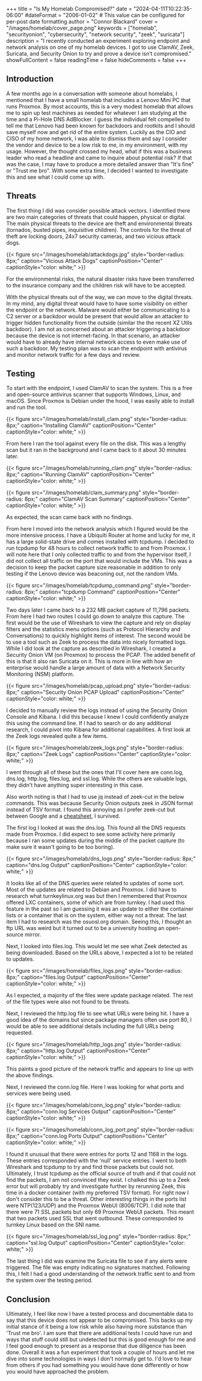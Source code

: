 +++
title = "Is My Homelab Compromised?"
date = "2024-04-11T10:22:35-06:00"
#dateFormat = "2006-01-02" # This value can be configured for per-post date formatting
author = "Connor Blackard"
cover = "/images/homelab/cover_page.png"
keywords = ["homelab", "securityonion", "cybersecurity", "network security", "zeek", "suricata"]
description = "I recently conducted an experiment exploring endpoint and network analysis on one of my homelab devices. I got to use ClamAV, Zeek, Suricata, and Security Onion to try and prove a device isn’t compromised."
showFullContent = false
readingTime = false
hideComments = false
+++
## Introduction
A few months ago in a conversation with someone about homelabs, I mentioned that I have a small homelab that includes a Lenovo Mini PC that runs Proxmox. By most accounts, this is a very modest homelab that allows me to spin up test machines as needed for whatever I am studying at the time and a Pi-Hole DNS AdBlocker. I guess the individual felt compelled to tell me that Lenovo had been known for backdoors and rootkits and I should save myself now and get rid of the entire system. Luckily as the CIO and CISO of my home network, I was able to dismiss them and say I consider the vendor and device to be a low risk to me, in my environment, with my usage. However, the thought crossed my head, what if this was a business leader who read a headline and came to inquire about potential risk? If that was the case, I may have to produce a more detailed answer than "It's fine" or "Trust me bro". With some extra time, I decided I wanted to investigate this and see what I could come up with. 

## Threats
The first thing I did was consider possible attack vectors. I identified there are two main categories of threats that could happen, physical or digital. The main physical threats to the device are theft and environmental threats (tornados, busted pipes, inquisitive children). The controls for the threat of theft are locking doors, 24x7 security cameras, and two vicious attack dogs.


{{< figure src="/images/homelab/attackdogs.jpg" style="border-radius: 8px;" caption="Vicious Attack Dogs" captionPosition="Center" captionStyle="color: white;" >}}

For the environmental risks, the natural disaster risks have been transferred to the insurance company and the children risk will have to be accepted.

With the physical threats out of the way, we can move to the digital threats. In my mind, any digital threat would have to have some visibility on either the endpoint or the network. Malware would either be communicating to a C2 server or a backdoor would be present that would allow an attacker to trigger hidden functionality from the outside (similar the the recent XZ Utils backdoor). I am not as concerned about an attacker triggering a backdoor because the device is not internet-facing. In that scenario, an attacker would have to already have internal network access to even make use of such a backdoor. My testing plan was to scan the endpoint with antivirus and monitor network traffic for a few days and review.

## Testing
To start with the endpoint, I used ClamAV to scan the system. This is a free and open-source antivirus scanner that supports Windows, Linux, and macOS. Since Proxmox is Debian under the hood, I was easily able to install and run the tool.

{{< figure src="/images/homelab/install_clam.png" style="border-radius: 8px;" caption="Installing ClamAV" captionPosition="Center" captionStyle="color: white;" >}}

From here I ran the tool against every file on the disk. This was a lengthy scan but it ran in the background and I came back to it about 30 minutes later.

{{< figure src="/images/homelab/running_clam.png" style="border-radius: 8px;" caption="Running ClamAV" captionPosition="Center" captionStyle="color: white;" >}}

{{< figure src="/images/homelab/clam_summary.png" style="border-radius: 8px;" caption="ClamAV Scan Summary" captionPosition="Center" captionStyle="color: white;" >}}

As expected, the scan came back with no findings.

From here I moved into the network analysis which I figured would be the more intensive process. I have a Ubiquiti Router at home and lucky for me, it has a large solid-state drive and comes installed with tcpdump. I decided to run tcpdump for 48 hours to collect network traffic to and from Proxmox. I will note here that I only collected traffic to and from the hypervisor itself, I did not collect all traffic on the port that would include the VMs. This was a decision to keep the packet capture size reasonable in addition to only testing if the Lenovo device was beaconing out, not the random VMs. 

{{< figure src="/images/homelab/tcpdump_command.png" style="border-radius: 8px;" caption="tcpdump Command" captionPosition="Center" captionStyle="color: white;" >}}

Two days later I came back to a 232 MB packet capture of 11,796 packets. From here I had two routes I could go down to analyze this capture. The first would be the use of Wireshark to view the capture and rely on display filters and the statistics menu options (such as Protocol Hierarchy and Conversations) to quickly highlight items of interest. The second would be to use a tool such as Zeek to process the data into nicely formatted logs. While I did look at the capture as described in Wireshark, I created a Security Onion VM (on Proxmox) to process the PCAP. The added benefit of this is that it also ran Suricata on it. This is more in line with how an enterprise would handle a large amount of data with a Network Security Monitoring (NSM) platform.

{{< figure src="/images/homelab/pcap_upload.png" style="border-radius: 8px;" caption="Security Onion PCAP Upload" captionPosition="Center" captionStyle="color: white;" >}}

I decided to manually review the logs instead of using the Security Onion Console and Kibana. I did this because I knew I could confidently analyze this using the command line. If I had to search or do any additional research, I could pivot into Kibana for additional capabilities. A first look at the Zeek logs revealed quite a few items.

{{< figure src="/images/homelab/zeek_logs.png" style="border-radius: 8px;" caption="Zeek Logs" captionPosition="Center" captionStyle="color: white;" >}}

I went through all of these but the ones that I'll cover here are conn.log, dns.log, http.log, files.log, and ssl.log. While the others are valuable logs, they didn't have anything super interesting in this case.

Also worth noting is that I had to use jq instead of zeek-cut in the below commands. This was because Security Onion outputs zeek in JSON format instead of TSV format. I found this annoying as I prefer zeek-cut but between Google and a [cheatsheet](https://gist.github.com/olih/f7437fb6962fb3ee9fe95bda8d2c8fa4), I survived.

The first log I looked at was the dns.log. This found all the DNS requests made from Proxmox. I did expect to see some activity here primarily because I ran some updates during the middle of the packet capture (to make sure it wasn't going to be too boring).

{{< figure src="/images/homelab/dns_logs.png" style="border-radius: 8px;" caption="dns.log Output" captionPosition="Center" captionStyle="color: white;" >}}

It looks like all of the DNS queries were related to updates of some sort. Most of the updates are related to Debian and Proxmox. I did have to research what turnkeylinux.org was but then I remembered that Proxmox offered LXC containers, some of which are from turnkey. I had used this feature in the past so I am guessing it was an update to either the container lists or a container that is on the system, either way not a threat. The last item I had to research was the osuosl.org domain. Seeing this, I thought an ftp URL was weird but it turned out to be a university hosting an open-source mirror.

Next, I looked into files.log. This would let me see what Zeek detected as being downloaded. Based on the URLs above, I expected a lot to be related to updates.

{{< figure src="/images/homelab/files_logs.png" style="border-radius: 8px;" caption="files.log Output" captionPosition="Center" captionStyle="color: white;" >}}

As I expected, a majority of the files were update package related. The rest of the file types were also not found to be threats. 

Next, I reviewed the http.log file to see what URLs were being hit. I have a good idea of the domains but since package managers often use port 80, I would be able to see additional details including the full URLs being requested.

{{< figure src="/images/homelab/http_logs.png" style="border-radius: 8px;" caption="http.log Output" captionPosition="Center" captionStyle="color: white;" >}}

This paints a good picture of the network traffic and appears to line up with the above findings. 

Next, I reviewed the conn.log file. Here I was looking for what ports and services were being used. 

{{< figure src="/images/homelab/conn_log.png" style="border-radius: 8px;" caption="conn.log Services Output" captionPosition="Center" captionStyle="color: white;" >}}

{{< figure src="/images/homelab/conn_log_port.png" style="border-radius: 8px;" caption="conn.log Ports Output" captionPosition="Center" captionStyle="color: white;" >}}

I found it unusual that there were entries for ports 12 and 1168 in the logs. These entries corresponded with the 'null' service entries. I went to both Wireshark and tcpdump to try and find those packets but could not. Ultimately, I trust tcpdump as the official source of truth and if that could not find the packets, I am not convinced they exist. I chalked this up to a Zeek error but will probably try and investigate further by rerunning Zeek, this time in a docker container (with my preferred TSV format). For right now I don't consider this to be a threat. Other interesting things in the ports list were NTP(123/UDP) and the Proxmox WebUI (8006/TCP). I did note that there were 71 SSL packets but only 69 Proxmox WebUI packets. This meant that two packets used SSL that went outbound. These corresponded to turnkey Linux based on the SNI name.

{{< figure src="/images/homelab/ssl_log.png" style="border-radius: 8px;" caption="ssl.log Output" captionPosition="Center" captionStyle="color: white;" >}}

The last thing I did was examine the Suricata file to see if any alerts were triggered. The file was empty indicating no signatures matched. Following this, I felt I had a good understanding of the network traffic sent to and from the system over the testing period.

## Conclusion
Ultimately, I feel like now I have a tested process and documentable data to say that this device does not appear to be compromised. This backs up my initial stance of it being a low risk while also having more substance than 'Trust me bro'. I am sure that there are additional tests I could have run and ways that stuff could still but undetected but this is good enough for me and I feel good enough to present as a response that due diligence has been done. Overall it was a fun experiment that took a couple of hours and let me dive into some technologies in ways I don't normally get to. I'd love to hear from others if you had something you would have done differently or how you would have approached the problem.